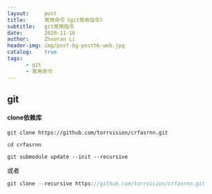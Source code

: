 ```yaml
---
layout:     post
title:      常用命令《git常用指令》
subtitle:   git常用指令
date:       2020-11-16
author:     Zhuoran Li
header-img: img/post-bg-posthk-web.jpg
catalog:    true
tags:
      - git
	  - 常用命令
---
```


## git

#### clone依赖库

```properties
git clone https://github.com/torrvision/crfasrnn.git

cd crfasrnn

git submodule update --init --recursive
```

或者

```groovy
git clone --recursive https://github.com/torrvision/crfasrnn.git
```